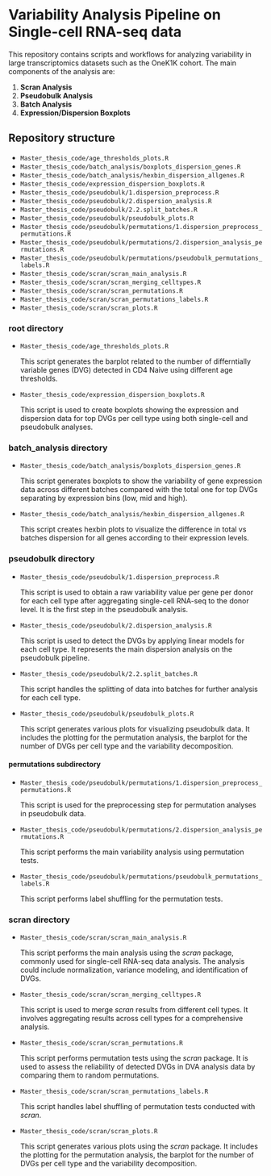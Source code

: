 #  Variability Analysis Pipeline on Single-cell RNA-seq data

This repository contains scripts and workflows for analyzing variability in large transcriptomics datasets such as the OneK1K cohort. The main components of the analysis are:

1. **Scran Analysis**
3. **Pseudobulk Analysis**
4. **Batch Analysis**
5. **Expression/Dispersion Boxplots**
   
## Repository structure

- `Master_thesis_code/age_thresholds_plots.R`
- `Master_thesis_code/batch_analysis/boxplots_dispersion_genes.R`
- `Master_thesis_code/batch_analysis/hexbin_dispersion_allgenes.R`
- `Master_thesis_code/expression_dispersion_boxplots.R`
- `Master_thesis_code/pseudobulk/1.dispersion_preprocess.R`
- `Master_thesis_code/pseudobulk/2.dispersion_analysis.R`
- `Master_thesis_code/pseudobulk/2.2.split_batches.R`
- `Master_thesis_code/pseudobulk/pseudobulk_plots.R`
- `Master_thesis_code/pseudobulk/permutations/1.dispersion_preprocess_permutations.R`
- `Master_thesis_code/pseudobulk/permutations/2.dispersion_analysis_permutations.R`
- `Master_thesis_code/pseudobulk/permutations/pseudobulk_permutations_labels.R`
- `Master_thesis_code/scran/scran_main_analysis.R`
- `Master_thesis_code/scran/scran_merging_celltypes.R`
- `Master_thesis_code/scran/scran_permutations.R`
- `Master_thesis_code/scran/scran_permutations_labels.R`
- `Master_thesis_code/scran/scran_plots.R`

### root directory

  - `Master_thesis_code/age_thresholds_plots.R`

     This script generates the barplot related to the number of differntially variable genes (DVG) detected in CD4 Naive using different age thresholds.

  - `Master_thesis_code/expression_dispersion_boxplots.R`

     This script is used to create boxplots showing the expression and dispersion data for top DVGs per cell type using both single-cell and pseudobulk analyses.

### batch_analysis directory

  - `Master_thesis_code/batch_analysis/boxplots_dispersion_genes.R`

     This script generates boxplots to show the variability of gene expression data across different batches compared with the total one for top DVGs separating by expression bins (low, mid and high).

  - `Master_thesis_code/batch_analysis/hexbin_dispersion_allgenes.R`

     This script creates hexbin plots to visualize the difference in total vs batches dispersion for all genes according to their expression levels.

### pseudobulk directory

  - `Master_thesis_code/pseudobulk/1.dispersion_preprocess.R`

     This script is used to obtain a raw variability value per gene per donor for each cell type after aggregating single-cell RNA-seq to the donor level. It is the first step in the pseudobulk analysis.
    
  - `Master_thesis_code/pseudobulk/2.dispersion_analysis.R`

     This script is used to detect the DVGs by applying linear models for each cell type. It represents the main dispersion analysis on the pseudobulk pipeline.

  -  `Master_thesis_code/pseudobulk/2.2.split_batches.R`

     This script handles the splitting of data into batches for further analysis for each cell type.
  
  -  `Master_thesis_code/pseudobulk/pseudobulk_plots.R`

     This script generates various plots for visualizing pseudobulk data. It includes the plotting for the permutation analysis, the barplot for the number of DVGs per cell type and the variability decomposition. 

#### permutations subdirectory

   - `Master_thesis_code/pseudobulk/permutations/1.dispersion_preprocess_permutations.R`

     This script is used for the preprocessing step for permutation analyses in pseudobulk data.

   - `Master_thesis_code/pseudobulk/permutations/2.dispersion_analysis_permutations.R`

     This script performs the main variability analysis using permutation tests.

   - `Master_thesis_code/pseudobulk/permutations/pseudobulk_permutations_labels.R`

     This script performs label shuffling for the permutation tests.

### scran directory

   - `Master_thesis_code/scran/scran_main_analysis.R`

     This script performs the main analysis using the _scran_ package, commonly used for single-cell RNA-seq data analysis. The analysis could include normalization,        variance modeling, and identification of DVGs.

   - `Master_thesis_code/scran/scran_merging_celltypes.R`

     This script is used to merge _scran_ results from different cell types. It involves aggregating results across cell types for a comprehensive analysis.

   - `Master_thesis_code/scran/scran_permutations.R`

     This script performs permutation tests using the _scran_ package. It is used to assess the reliability of detected DVGs in DVA analysis data by comparing them to random permutations.

   - `Master_thesis_code/scran/scran_permutations_labels.R`

     This script handles label shuffling of permutation tests conducted with _scran_.

   - `Master_thesis_code/scran/scran_plots.R`

     This script generates various plots using the _scran_ package. It includes the plotting for the permutation analysis, the barplot for the number of DVGs per cell type and the variability decomposition. 
